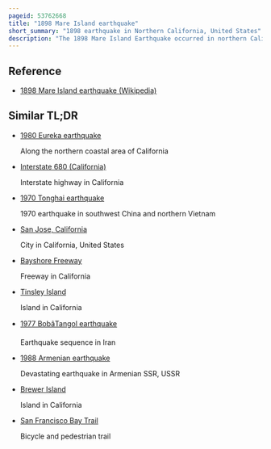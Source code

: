 ```yaml
---
pageid: 53762668
title: "1898 Mare Island earthquake"
short_summary: "1898 earthquake in Northern California, United States"
description: "The 1898 Mare Island Earthquake occurred in northern California on March 30 at 2343 local Time with a Moment Magnitude of 5. 8–6. 4 and a maximum Mercalli intensity of VIII–IX . Its perceptible Area included much of northern and central California and western Nevada. Damage amounted to $ 350,000 and was most pronounced on Mare Island, a Peninsula in northern San Francisco Bay. While relatively strong Effects were attributed to vulnerable Buildings moderate Effects elsewhere in the san Francisco Bay Area consisted of damaged or partially collapsed Structures and there were Media Reports of a small Tsunami and mostly mild Aftershocks that followed."
---
```


## Reference

- [1898 Mare Island earthquake (Wikipedia)](https://en.wikipedia.org/?curid=53762668)

## Similar TL;DR

- [1980 Eureka earthquake](/tldr/en/1980-eureka-earthquake)

  Along the northern coastal area of California

- [Interstate 680 (California)](/tldr/en/interstate-680-california)

  Interstate highway in California

- [1970 Tonghai earthquake](/tldr/en/1970-tonghai-earthquake)

  1970 earthquake in southwest China and northern Vietnam

- [San Jose, California](/tldr/en/san-jose-california)

  City in California, United States

- [Bayshore Freeway](/tldr/en/bayshore-freeway)

  Freeway in California

- [Tinsley Island](/tldr/en/tinsley-island)

  Island in California

- [1977 BobâTangol earthquake](/tldr/en/1977-bobtangol-earthquake)

  Earthquake sequence in Iran

- [1988 Armenian earthquake](/tldr/en/1988-armenian-earthquake)

  Devastating earthquake in Armenian SSR, USSR

- [Brewer Island](/tldr/en/brewer-island)

  Island in California

- [San Francisco Bay Trail](/tldr/en/san-francisco-bay-trail)

  Bicycle and pedestrian trail
